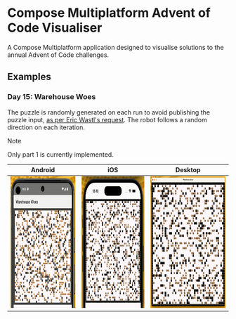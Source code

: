 # Compose Multiplatform Advent of Code Visualiser

A Compose Multiplatform application designed to visualise solutions to the annual Advent of Code challenges.

## Examples

### Day 15: Warehouse Woes

The puzzle is randomly generated on each run to avoid publishing the puzzle input, [as per Eric Wastl's request][1]. The robot follows a random direction on each iteration.

> [!NOTE]
>
> Only part 1 is currently implemented.

| Android                                                          | iOS                                                      | Desktop                                                          |
|------------------------------------------------------------------|----------------------------------------------------------|------------------------------------------------------------------|
| <img src="docs/Examples/Android.gif" alt="Android" height="300"> | <img src="docs/Examples/iOS.gif" alt="iOS" height="300"> | <img src="docs/Examples/Desktop.gif" alt="Desktop" height="300"> |

[1]: https://x.com/ericwastl/status/1465805354214830081
